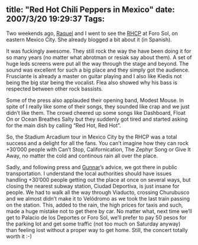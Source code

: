title: "Red Hot Chili Peppers in Mexico"
date: 2007/3/20 19:29:37
Tags:
---
<p>Two weekends ago, <a target="_blank" href="http://raquelhernandez.net/">Raquel</a> and I went to see the <a href="http://en.wikipedia.org/wiki/RHCP">RHCP</a> at Foro Sol, on eastern Mexico City. She already blogged a bit about it (in Spanish).</p>

<p>It was fuckingly awesome. They still rock the way the have been doing it for so many years (no matter what abrotman or resiak say about them). A set of huge leds screens were put all the way through the stage and beyond. The sound was excellent for such a big place and they simply got the audience. Frusciante is already a master on guitar playing and I also like Kiedis not being the big star being the vocalist. Flea also showed why his bass is respected between other rock bassists.</p>

<p>Some of the press also applauded their opening band, Modest Mouse. In spite of I really like some of their songs, they sounded like crap and we just didn&#8217;t like them. The crowd cheered up some songs like Dashboard, Float On or Ocean Breathes Salty but they suddenly got tired and started asking for the main dish by calling &#8220;Red Hot, Red Hot&#8221;.</p>

<p>So, the Stadium Arcadium tour in Mexico City by the RHCP was a total success and a delight for all the fans. You can&#8217;t imagine how they can rock +30&#8217;000 people with Can&#8217;t Stop, Californication, The Zephyr Song or Give It Away, no matter the cold and continous rain all over the place.</p>

<p>Sadly, and following press and <a target="_blank" href="http://www.gwolf.org">Gunnar</a>&#8217;s advice, we got there in public transportation. I understand the local authorities should have issues handling +30&#8217;000 people getting out the place at once on several ways, but closing the nearest subway station, Ciudad Deportiva, is just insane for people. We had to walk all the way through Viaducto, crossing Churubusco and we almost didn&#8217;t make it to Velódromo as we took the last train passing on the station. This, added to the rain, the high prices for taxis and such, made a huge mistake not to get there by car. No matter what, next time we&#8217;ll get to Palacio de los Deportes or Foro Sol, we&#8217;ll prefer to pay 50 pesos for the parking lot and get some traffic (not too much on Saturday anyway) than feeling lost without a proper way to get home. Still, the concert totally worth it :-)</p>
